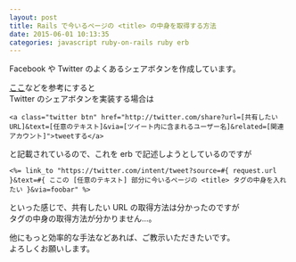 ```yaml
---
layout: post
title: Rails で今いるページの <title> の中身を取得する方法
date: 2015-06-01 10:13:35
categories: javascript ruby-on-rails ruby erb
---
```

<!-- {% raw %} -->
<p>Facebook や Twitter のよくあるシェアボタンを作成しています。</p>

<p><a href="http://qiita.com/AkiraAlex/items/f224f8ee55a50ffe1a3f" rel="nofollow">ここ</a>などを参考にすると<br>
Twitter のシェアボタンを実装する場合は</p>

<pre class="lang-html prettyprint-override"><code>&lt;a class="twitter btn" href="http://twitter.com/share?url=[共有したいURL]&amp;text=[任意のテキスト]&amp;via=[ツイート内に含まれるユーザー名]&amp;related=[関連アカウント]"&gt;tweetする&lt;/a&gt;
</code></pre>

<p>と記載されているので、これを erb で記述しようとしているのですが</p>

<pre class="lang-erb prettyprint-override"><code>&lt;%= link_to "https://twitter.com/intent/tweet?source=#{ request.url }&amp;text=#{ ここの [任意のテキスト] 部分に今いるページの &lt;title&gt; タグの中身を入れたい }&amp;via=foobar" %&gt;
</code></pre>

<p>といった感じで、共有したい URL の取得方法は分かったのですが<br>
タグの中身の取得方法が分かりません…。</p>

<p>他にもっと効率的な手法などあれば、ご教示いただきたいです。<br>
よろしくお願いします。</p>
<!-- {% endraw %} -->
